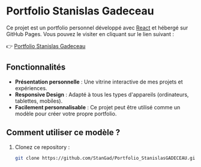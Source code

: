 # Portfolio Stanislas Gadeceau

Ce projet est un portfolio personnel développé avec [React](https://reactjs.org/) et hébergé sur GitHub Pages. Vous pouvez le visiter en cliquant sur le lien suivant :

👉 [Portfolio Stanislas Gadeceau](https://stangad.github.io/Portfolio_StanislasGADECEAU/)

## Fonctionnalités

- **Présentation personnelle** : Une vitrine interactive de mes projets et expériences.
- **Responsive Design** : Adapté à tous les types d'appareils (ordinateurs, tablettes, mobiles).
- **Facilement personnalisable** : Ce projet peut être utilisé comme un modèle pour créer votre propre portfolio.

## Comment utiliser ce modèle ?

1. Clonez ce repository :
   ```bash
   git clone https://github.com/StanGad/Portfolio_StanislasGADECEAU.git

